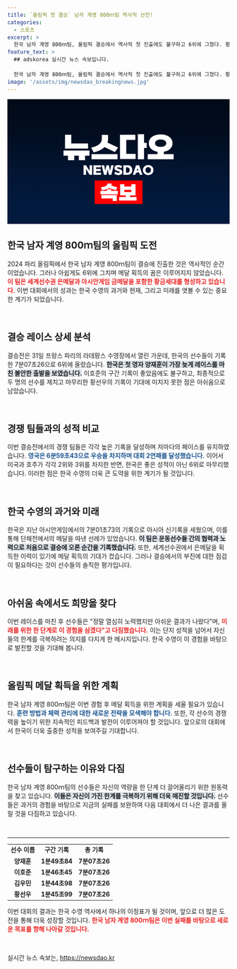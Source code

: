 ```yaml
---
title: `올림픽 첫 결승` 남자 계영 800ｍ팀 역사적 선전!
categories:
  - 스포츠
excerpt: >
  한국 남자 계영 800ｍ팀, 올림픽 결승에서 역사적 첫 진출에도 불구하고 6위에 그쳤다. 황금세대의 기적은 아쉽게도 메달에 손이 닿지 않았다.
feature_text: >
  ## adskorea 실시간 뉴스 속보입니다.

  한국 남자 계영 800ｍ팀, 올림픽 결승에서 역사적 첫 진출에도 불구하고 6위에 그쳤다. 황금세대의 기적은 아쉽게도 메달에 손이 닿지 않았다.
image: '/assets/img/newsdao_breakingnews.jpg'
---
```


<p><img src="/assets/img/newsdao_breakingnews.jpg" alt="adskorea 속보" /></p>

<h2 data-ke-size="size26">한국 남자 계영 800ｍ팀의 올림픽 도전</h2>

<p data-ke-size="size16">2024 파리 올림픽에서 한국 남자 계영 800ｍ팀이 결승에 진출한 것은 역사적인 순간이었습니다. 그러나 아쉽게도 6위에 그치며 메달 획득의 꿈은 이루어지지 않았습니다. <b><span style="color: #ee2323;">이 팀은 세계선수권 은메달과 아시안게임 금메달을 포함한 황금세대를 형성하고 있습니다.</span></b> 이번 대회에서의 성과는 한국 수영의 과거와 현재, 그리고 미래를 엿볼 수 있는 중요한 계기가 되었습니다.</p>

<p data-ke-size="size16">&nbsp;</p>

<h2 data-ke-size="size26">결승 레이스 상세 분석</h2>

<p data-ke-size="size16">결승전은 31일 프랑스 파리의 라데팡스 수영장에서 열린 가운데, 한국의 선수들이 기록한 7분07초26으로 6위에 올랐습니다. <b><span style="background-color: #21538527;">한국은 첫 영자 양재훈이 가장 늦게 레이스를 마친 불안한 출발을 보였습니다.</span></b> 이호준의 구간 기록이 좋았음에도 불구하고, 최종적으로 두 명의 선수를 제치고 마무리한 황선우의 기록이 기대에 미치지 못한 점은 아쉬움으로 남았습니다.</p>

<p data-ke-size="size16">&nbsp;</p>

<h2 data-ke-size="size26">경쟁 팀들과의 성적 비교</h2>

<p data-ke-size="size16">이번 결승전에서의 경쟁 팀들은 각각 높은 기록을 달성하며 저마다의 페이스를 유지하였습니다. <b><span style="color: #1a5490;">영국은 6분59초43으로 우승을 차지하며 대회 2연패를 달성했습니다.</span></b> 이어서 미국과 호주가 각각 2위와 3위를 차지한 반면, 한국은 좋은 성적이 아닌 6위로 마무리했습니다. 이러한 점은 한국 수영의 더욱 큰 도약을 위한 계기가 될 것입니다.</p>

<p data-ke-size="size16">&nbsp;</p>

<h2 data-ke-size="size26">한국 수영의 과거와 미래</h2>

<p data-ke-size="size16">한국은 지난 아시안게임에서의 7분01초73의 기록으로 아시아 신기록을 세웠으며, 이를 통해 단체전에서의 메달을 따낸 선례가 있었습니다. <b><span style="background-color: #21538527;">이 팀은 운동선수들 간의 협력과 노력으로 처음으로 결승에 오른 순간을 기록했습니다.</span></b> 또한, 세계선수권에서 은메달을 획득한 이력이 있기에 메달 획득의 기대가 컸습니다. 그러나 결승에서의 부진에 대한 점검이 필요하다는 것이 선수들의 솔직한 평가입니다.</p>

<p data-ke-size="size16">&nbsp;</p>

<h2 data-ke-size="size26">아쉬움 속에서도 희망을 찾다</h2>

<p data-ke-size="size16">이번 레이스를 마친 후 선수들은 "정말 열심히 노력했지만 아쉬운 결과가 나왔다"며, <b><span style="color: #ee2323;">미래를 위한 한 단계로 이 경험을 삼겠다"고 다짐했습니다.</span></b> 이는 단지 성적을 넘어서 자신들의 한계를 극복하려는 의지를 다지게 한 메시지입니다. 한국 수영이 이 경험을 바탕으로 발전할 것을 기대해 봅니다.</p>

<p data-ke-size="size16">&nbsp;</p>

<h2 data-ke-size="size26">올림픽 메달 획득을 위한 계획</h2>

<p data-ke-size="size16">한국 남자 계영 800ｍ팀은 이번 경험 후 메달 획득을 위한 계획을 세울 필요가 있습니다. <b><span style="color: #1a5490;">훈련 방법과 체력 관리에 대한 새로운 전략을 모색해야 합니다.</span></b> 또한, 각 선수의 경쟁력을 높이기 위한 지속적인 피드백과 발전이 이루어져야 할 것입니다. 앞으로의 대회에서 한국이 더욱 출중한 성적을 보여주길 기대합니다.</p>

<p data-ke-size="size16">&nbsp;</p>

<h2 data-ke-size="size26">선수들이 탐구하는 이유와 다짐</h2>

<p data-ke-size="size16">한국 남자 계영 800ｍ팀의 선수들은 자신의 역량을 한 단계 더 끌어올리기 위한 원동력을 찾고 있습니다. <b><span style="background-color: #21538527;">이들은 자신이 가진 한계를 극복하기 위해 더욱 매진할 것입니다.</span></b> 선수들은 과거의 경험을 바탕으로 지금의 실패를 보완하여 다음 대회에서 더 나은 결과를 올릴 것을 다짐하고 있습니다.</p>

<p data-ke-size="size16">&nbsp;</p>

<hr />

<table style="width: 100%; border-collapse: collapse;">
  <tr>
    <td style="text-align: center; height: 17px;"><b>선수 이름</b></td>
    <td style="text-align: center; height: 17px;"><b>구간 기록</b></td>
    <td style="text-align: center; height: 17px;"><b>총 기록</b></td>
  </tr>
  <tr>
    <td style="text-align: center; height: 17px;"><b>양재훈</b></td>
    <td style="text-align: center; height: 17px;"><b>1분49초84</b></td>
    <td style="text-align: center; height: 17px;"><b>7분07초26</b></td>
  </tr>
  <tr>
    <td style="text-align: center; height: 17px;"><b>이호준</b></td>
    <td style="text-align: center; height: 17px;"><b>1분46초45</b></td>
    <td style="text-align: center; height: 17px;"><b>7분07초26</b></td>
  </tr>
  <tr>
    <td style="text-align: center; height: 17px;"><b>김우민</b></td>
    <td style="text-align: center; height: 17px;"><b>1분44초98</b></td>
    <td style="text-align: center; height: 17px;"><b>7분07초26</b></td>
  </tr>
  <tr>
    <td style="text-align: center; height: 17px;"><b>황선우</b></td>
    <td style="text-align: center; height: 17px;"><b>1분45초99</b></td>
    <td style="text-align: center; height: 17px;"><b>7분07초26</b></td>
  </tr>
</table>

<p data-ke-size="size16">이번 대회의 결과는 한국 수영 역사에서 하나의 이정표가 될 것이며, 앞으로 더 많은 도전을 통해 더욱 성장할 것입니다. <b><span style="color: #ee2323;">한국 남자 계영 800ｍ팀은 이번 실패를 바탕으로 새로운 목표를 향해 나아갈 것입니다.</span></b></p>

<p data-ke-size="size16">&nbsp;</p>
실시간 뉴스 속보는, <a href="https://newsdao.kr" rel="dofollow">https://newsdao.kr</a>


